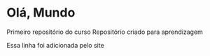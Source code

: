 # Olá, Mundo
 Primeiro repositório do curso
Repositório criado para aprendizagem

Essa linha foi adicionada pelo site
